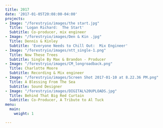 ```yaml
---
title: 2017
date: '2017-01-05T20:08:00-04:00'
projects:
- Image: "/forestryio/images/the start.jpg"
  Title: 'Logan Richard:  The Start'
  Subtitle: Co-producer, mix engineer
- Image: "/forestryio/images/Den & Kin .jpg"
  Title: Dennis & Kinley
  Subtitle: 'Everyone Needs to Chill Out:  Mix Engineer'
- Image: "/forestryio/images/ntt_single-1.png"
  Title: Now These Trees
  Subtitle: Single By Max & Brandon - Producer
- Image: "/forestryio/images/CM_longroadback.png"
  Title: Charlotte Moore
  Subtitle: Recording & Mix engineer
- Image: "/forestryio/images/Screen Shot 2017-01-10 at 8.22.36 PM.png"
  Title: A Blessing From The Sea
  Subtitle: Sound Designer
- Image: "/forestryio/images/DIGITAL%20UPLOADS.jpg"
  Title: Behind That Big Red Curtain
  Subtitle: Co-Producer, A Tribute to Al Tuck
menu:
  main:
    weight: 1

---
```



